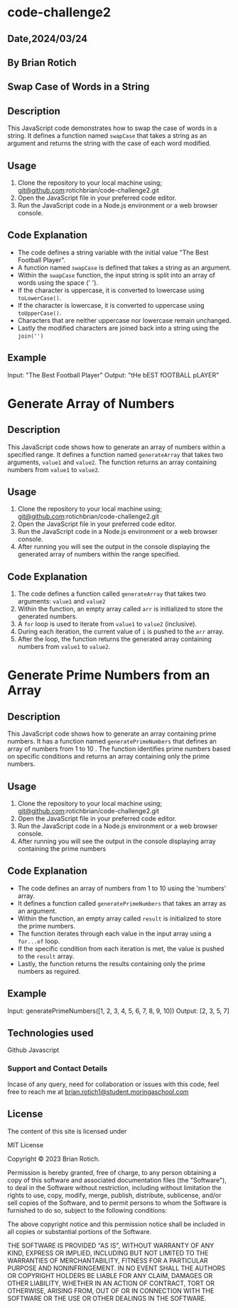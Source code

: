 # code-challenge2

## Date,2024/03/24

## By Brian Rotich

## Swap Case of Words in a String

## Description

This JavaScript code demonstrates how to swap the case of words in a string. It defines a function named `swapCase` that takes a string as an argument and returns the string with the case of each word modified.

## Usage

1. Clone the repository to your local machine using;
    <git@github.com>:rotichbrian/code-challenge2.git
2. Open the JavaScript file in your preferred code editor.
3. Run the JavaScript code in a Node.js environment or a web browser console.

## Code Explanation

- The code defines a string variable with the initial value "The Best Football Player".
- A function named `swapCase` is defined that takes a string as an argument.
- Within the `swapCase` function, the input string is split into an array of words using the space (' ').
- If the character is uppercase, it is converted to lowercase using `toLowerCase()`.
- If the character is lowercase, it is converted to uppercase using `toUpperCase()`.
- Characters that are neither uppercase nor lowercase remain unchanged.
- Lastly the modified characters are joined back into a string using the `join('')`

## Example

Input: "The Best Football Player"
Output: "tHe bEST fOOTBALL pLAYER"

# Generate Array of Numbers

## Description

This JavaScript code shows how to generate an array of numbers within a specified range. It defines a function named `generateArray` that takes two arguments, `value1` and `value2`. The function returns an array containing numbers from `value1` to `value2`.

## Usage

1. Clone the repository to your local machine using;
    <git@github.com>:rotichbrian/code-challenge2.git
2. Open the JavaScript file in your preferred code editor.
3. Run the JavaScript code in a Node.js environment or a web browser console.
4. After running you will see the output in the console displaying the generated array of numbers within the range specified.

## Code Explanation

1. The code defines a function called `generateArray` that takes two arguments: `value1` and `value2`
2. Within the function, an empty array called `arr` is initialized to store the generated numbers.
3. A `for` loop is used to iterate from `value1` to `value2` (inclusive).
4. During each iteration, the current value of `i` is pushed to the `arr` array.
5. After the loop, the function returns the generated array containing numbers from `value1` to `value2`.

# Generate Prime Numbers from an Array

## Description

This JavaScript code shows how to generate an array containing prime numbers. It has a function named `generatePrimeNumbers` that defines an array of numbers from 1 to 10 . The function identifies prime numbers based on specific conditions and returns an array containing only the prime numbers.

## Usage

1. Clone the repository to your local machine using;
    <git@github.com>:rotichbrian/code-challenge2.git
2. Open the JavaScript file in your preferred code editor.
3. Run the JavaScript code in a Node.js environment or a web browser console.
4. After running you will see the output in the console displaying array containing the prime numbers

## Code Explanation

- The code defines an array of numbers from 1 to 10 using the 'numbers' array.
- It defines a function called `generatePrimeNumbers` that takes an array as an argument.
- Within the function, an empty array called `result` is initialized to store the prime numbers.
- The function iterates through each value in the input array using a `for...of` loop.
- If the specific condition from each iteration is met, the value is pushed to the `result` array.
- Lastly, the function returns the results containing only the prime numbers as reguired.

## Example

Input: generatePrimeNumbers([1, 2, 3, 4, 5, 6, 7, 8, 9, 10])
Output: [2, 3, 5, 7]

## Technologies used

   Github
   Javascript

### Support and Contact Details

Incase of any query, need for collaboration or issues with this code, feel free to reach me at <brian.rotich1@student.moringaschool.com>

## License

The content of this site is licensed under

MIT License

Copyright © 2023 Brian Rotich.

Permission is hereby granted, free of charge, to any person obtaining a copy of this software and associated documentation files (the "Software"), to deal in the Software without restriction, including without limitation the rights to use, copy, modify, merge, publish, distribute, sublicense, and/or sell copies of the Software, and to permit persons to whom the Software is furnished to do so, subject to the following conditions:

The above copyright notice and this permission notice shall be included in all copies or substantial portions of the Software.

THE SOFTWARE IS PROVIDED "AS IS", WITHOUT WARRANTY OF ANY KIND, EXPRESS OR IMPLIED, INCLUDING BUT NOT LIMITED TO THE WARRANTIES OF MERCHANTABILITY, FITNESS FOR A PARTICULAR PURPOSE AND NONINFRINGEMENT. IN NO EVENT SHALL THE AUTHORS OR COPYRIGHT HOLDERS BE LIABLE FOR ANY CLAIM, DAMAGES OR OTHER LIABILITY, WHETHER IN AN ACTION OF CONTRACT, TORT OR OTHERWISE, ARISING FROM, OUT OF OR IN CONNECTION WITH THE SOFTWARE OR THE USE OR OTHER DEALINGS IN THE SOFTWARE.
